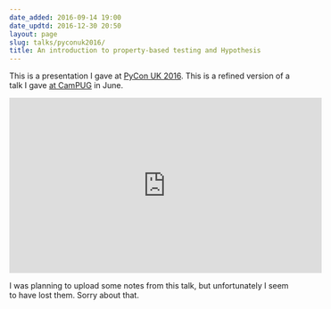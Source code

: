 ```yaml
---
date_added: 2016-09-14 19:00
date_updtd: 2016-12-30 20:50
layout: page
slug: talks/pyconuk2016/
title: An introduction to property-based testing and Hypothesis
---
```


<style>img {margin-top: 10px; max-width: 60%; } iframe { margin-left: auto;  margin-right: auto; }</style>

This is a presentation I gave at [PyCon&nbsp;UK&nbsp;2016](http://2016.pyconuk.org).
This is a refined version of a talk I gave [at CamPUG](/2016/06/hypothesis-intro/) in June.

<center>
<iframe width="560" height="315" src="https://www.youtube.com/embed/fhFXg2f9D2A" frameborder="0" allowfullscreen></iframe>
</center>

I was planning to upload some notes from this talk, but unfortunately I seem to have lost them.
Sorry about that.
